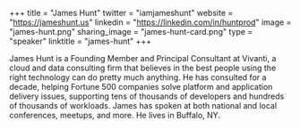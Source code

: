 +++
title = "James Hunt"
twitter = "iamjameshunt"
website = "https://jameshunt.us"
linkedin = "https://linkedin.com/in/huntprod"
image = "james-hunt.png"
sharing_image = "james-hunt-card.png"
type = "speaker"
linktitle = "james-hunt"
+++

James Hunt is a Founding Member and Principal Consultant at Vivanti, a cloud and data consulting firm that believes in the best people using the right technology can do pretty much anything. He has consulted for a decade, helping Fortune 500 companies solve platform and application delivery issues, supporting tens of thousands of developers and hundreds of thousands of workloads. James has spoken at both national and local conferences, meetups, and more. He lives in Buffalo, NY.